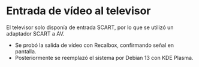 Entrada de vídeo al televisor
=============================

El televisor solo disponía de entrada SCART, por lo que se utilizó un adaptador
SCART a AV.

- Se probó la salida de vídeo con Recalbox, confirmando señal en pantalla.
- Posteriormente se reemplazó el sistema por Debian 13 con KDE Plasma.
